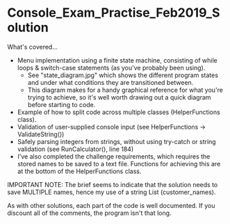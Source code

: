 # Console_Exam_Practise_Feb2019_Solution

What's covered...
* Menu implementation using a finite state machine, consisting of while loops & switch-case statements (as you've probably been using).
  * See "state_diagram.jpg" which shows the different program states and under what conditions they are transitioned between.
  * This diagram makes for a handy graphical reference for what you're trying to achieve, so it's well worth drawing out a quick diagram before starting to code.
* Example of how to split code across multiple classes (HelperFunctions class).
* Validation of user-supplied console input (see HelperFunctions -> ValidateString())
* Safely parsing integers from strings, without using try-catch or string validation (see RunCalculator(), line 184)
* I've also completed the challenge requirements, which requires the stored names to be saved to a text file. Functions for achieving this are at the bottom of the HelperFunctions class.

IMPORTANT NOTE: The brief seems to indicate that the solution needs to save MULTIPLE names, hence my use of a string List (customer_names).

As with other solutions, each part of the code is well documented. If you discount all of the comments, the program isn't that long.
